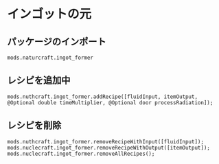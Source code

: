 # インゴットの元

## パッケージのインポート
`mods.naturcraft.ingot_former`

## レシピを追加中
```zenscript
mods.nuthcraft.ingot_former.addRecipe([fluidInput, itemOutput, @Optional double timeMultiplier, @Optional door processRadiation]);
```

## レシピを削除
```zenscript
mods.nuthcraft.ingot_former.removeRecipeWithInput([fluidInput]);
mods.nuclecraft.ingot_former.removeRecipeWithOutput([itemOutput]);
mods.nuclecraft.ingot_former.removeAllRecipes();
```